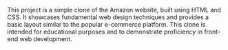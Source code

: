 This project is a simple clone of the Amazon website, built using HTML and CSS. It showcases fundamental web design techniques and provides a basic layout similar to the popular e-commerce platform. This clone is intended for educational purposes and to demonstrate proficiency in front-end web development.
